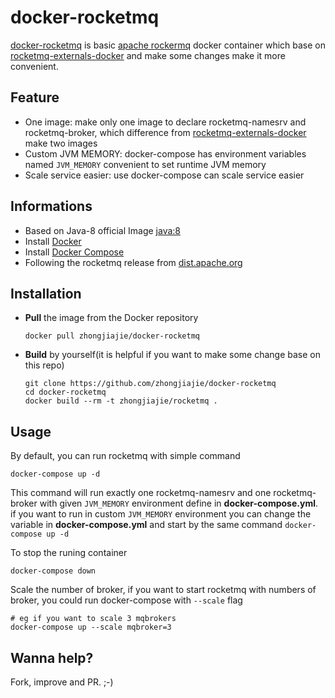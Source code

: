 # docker-rocketmq

[docker-rocketmq][1] is basic [apache rockermq][2] docker container which base on [rocketmq-externals-docker][3] and make some changes make it more convenient.

## Feature

* One image: make only one image to declare rocketmq-namesrv and rocketmq-broker, which difference from [rocketmq-externals-docker][3] make two images
* Custom JVM MEMORY: docker-compose has environment variables named `JVM_MEMORY` convenient to set runtime JVM memory
* Scale service easier: use docker-compose can scale service easier

## Informations

* Based on Java-8 official Image [java:8][4]
* Install [Docker][5]
* Install [Docker Compose][6]
* Following the rocketmq release from [dist.apache.org][7]

## Installation

* **Pull** the image from the Docker repository

  ```shell
  docker pull zhongjiajie/docker-rocketmq
  ```

* **Build** by yourself(it is helpful if you want to make some change base on this repo)

  ```shell
  git clone https://github.com/zhongjiajie/docker-rocketmq
  cd docker-rocketmq
  docker build --rm -t zhongjiajie/rocketmq .
  ```

## Usage

By default, you can run rocketmq with simple command

```shell
docker-compose up -d
```

This command will run exactly one rocketmq-namesrv and one rocketmq-broker with given `JVM_MEMORY` environment define in **docker-compose.yml**. if you want to run in custom `JVM_MEMORY` environment you can change the variable in **docker-compose.yml** and start by the same command `docker-compose up -d`

To stop the runing container

```shell
docker-compose down
```

Scale the number of broker, if you want to start rocketmq with numbers of broker, you could run docker-compose with `--scale` flag

```shell
# eg if you want to scale 3 mqbrokers
docker-compose up --scale mqbroker=3
```

## Wanna help?

Fork, improve and PR. ;-)

[1]: https://github.com/zhongjiajie/docker-rocketmq
[2]: https://github.com/apache/rocketmq
[3]: https://github.com/apache/rocketmq-externals/tree/master/rocketmq-docker
[4]: https://hub.docker.com/_/java/
[5]: https://www.docker.com/
[6]: https://docs.docker.com/compose/install/
[7]: https://dist.apache.org/repos/dist/release/rocketmq/